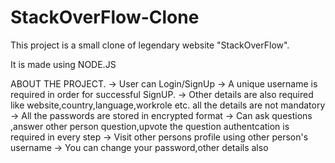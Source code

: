 # StackOverFlow-Clone
This project is a small clone of legendary website "StackOverFlow".

It is made using NODE.JS

ABOUT THE PROJECT.
  -> User can Login/SignUp 
  -> A unique username is required in order for successful SignUP.
  -> Other details are also required like website,country,language,workrole etc. all the details are not mandatory
  -> All the passwords are stored in encrypted format
  -> Can ask questions ,answer other person question,upvote the question authentcation is required in every step
  -> Visit other persons profile using other person's username
  -> You can change your password,other details also
  
